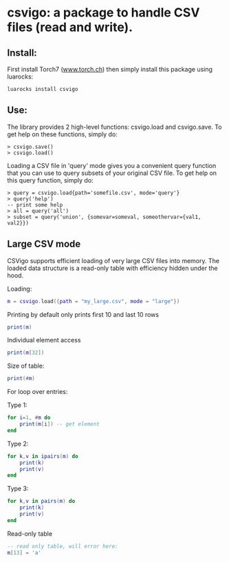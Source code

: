 # csvigo: a package to handle CSV files (read and write).

## Install:

First install Torch7 (www.torch.ch) then simply install this package
using luarocks:

```
luarocks install csvigo
```

## Use:

The library provides 2 high-level functions: csvigo.load and csvigo.save. To get help
on these functions, simply do:

```
> csvigo.save()
> csvigo.load()
```

Loading a CSV file in 'query' mode gives you a convenient query function that
you can use to query subsets of your original CSV file. To get help on this query
function, simply do:

```
> query = csvigo.load{path='somefile.csv', mode='query'}
> query('help')
-- print some help
> all = query('all')
> subset = query('union', {somevar=someval, someothervar={val1, val2}})
```

## Large CSV mode

CSVigo supports efficient loading of very large CSV files into memory.
The loaded data structure is a read-only table with efficiency hidden under the hood.

Loading:

```lua
m = csvigo.load({path = "my_large.csv", mode = "large"})
```

Printing by default only prints first 10 and last 10 rows
```lua
print(m)
```

Individual element access
```lua
print(m[32])
```

Size of table:
```lua
print(#m)
```

For loop over entries:

Type 1:
```lua
for i=1, #m do
    print(m[i]) -- get element
end
```

Type 2:
```lua
for k,v in ipairs(m) do
    print(k)
    print(v)
end
```

Type 3:
```lua
for k,v in pairs(m) do
    print(k)
    print(v)
end
```

Read-only table
```lua
-- read only table, will error here:
m[13] = 'a'
```
